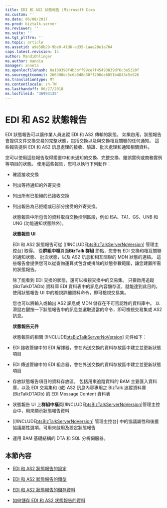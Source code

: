 ```yaml
---
title: EDI 和 AS2 狀態報告 |Microsoft Docs
ms.custom: ''
ms.date: 06/08/2017
ms.prod: biztalk-server
ms.reviewer: ''
ms.suite: ''
ms.tgt_pltfrm: ''
ms.topic: article
ms.assetid: a9e58b29-9be0-41d6-ad35-1aae28e1a784
caps.latest.revision: 14
author: MandiOhlinger
ms.author: mandia
manager: anneta
ms.openlocfilehash: 8a109398f4b3bff99ce7f45493839df6c3e5320f
ms.sourcegitcommit: 266308ec5c6a9d8d80ff298ee6051b4843c5d626
ms.translationtype: MT
ms.contentlocale: zh-TW
ms.lasthandoff: 06/27/2018
ms.locfileid: "36993135"
---
```

# <a name="edi-and-as2-status-reporting"></a>EDI 和 AS2 狀態報告
EDI 狀態報告可以讓作業人員追蹤 EDI 和 AS2 傳輸的狀態。 如果啟用，狀態報告會提供文件交換交易的完整狀態，包括交換以及與交換相互關聯的任何通知。 這些報告提供 EDI 和 AS2 訊息處理的接收、驗證、批次處理和通知相關資料。  
  
 您可以使用這些報告取得擱置中和未通知的交換、完整交換、錯誤實例或商務實例等項目的狀態。 使用這些報告，您可以執行下列動作：  
  
- 確認接收交換  
  
- 列出等待通知的外寄交換  
  
- 列出所有已拒絕的已接收交換  
  
- 列出報告為已拒絕或已部分接受的外寄交換。  
  
  狀態報告中所包含的資料取自交換控制區段，例如 ISA、TA1、GS、UNB 和 UNG (功能通知狀態除外)。  
  
  **狀態報告 UI**  
  
  EDI 和 AS2 狀態報告可從 [[!INCLUDE[btsBizTalkServerNoVersion](../includes/btsbiztalkservernoversion-md.md)] 管理主控台] 取得。 從**群組中樞**頁面**BizTalk 群組** 節點，您會有 EDI 交換和相互關聯的通知狀態、 批次狀態，以及 AS2 訊息和相互關聯的 MDN 狀態的連結。 這些報告會提供您可以從查詢運算式包含或排除的狀態參數範圍，讓您建置所需的狀態報告。  
  
  除了能看到 EDI 交換的狀態，還可以檢視交換中的交易集。 只要啟用追蹤 (BizTalkDTADb) 資料庫 EDI 資料表中的訊息內容儲存區，就能達到此目的。 使用狀態報告 UI 中的檢視詳細資料命令，即可檢視交易集。  
  
  您也可以將輸入或輸出 AS2 訊息或 MDN 儲存在不可否認性的資料庫中。 以滑鼠右鍵按一下狀態報告中的訊息並選取適當的命令，即可檢視交易集或 AS2 訊息。  
  
  **狀態報告元件**  
  
  狀態報告的相關 [!INCLUDE[btsBizTalkServerNoVersion](../includes/btsbiztalkservernoversion-md.md)] 元件如下：  
  
- EDI 接收管線中的 EDI 解譯器，會在內送交換的資料存放區中建立並更新狀態項目  
  
- EDI 傳送管線中的 EDI 組合器，會在外送交換的資料存放區中建立並更新狀態項目  
  
- 存放狀態報告項目的資料存放區。 包括用來追蹤資料的 BAM 主要匯入資料庫，以及 EDI 交易集和 (或) AS2 訊息內容專用之 BizTalk 追蹤資料庫 (BizTalkDTADb) 的 EDI Message Content 資料表  
  
- 狀態報告 UI 上**群組中樞**頁[!INCLUDE[btsBizTalkServerNoVersion](../includes/btsbiztalkservernoversion-md.md)]管理主控台中，用來顯示狀態報告資料  
  
- [[!INCLUDE[btsBizTalkServerNoVersion](../includes/btsbiztalkservernoversion-md.md)] 管理主控台] 中的協議屬性和後援協議屬性選項，可用來啟用及設定狀態報告  
  
- 運用 BAM 基礎結構的 DTA 和 SQL 分析伺服器。  
  
## <a name="in-this-section"></a>本節內容  
  
-   [EDI 和 AS2 狀態報告的設定](../core/configuration-of-edi-and-as2-status-reporting.md)  
  
-   [EDI 和 AS2 狀態報告的類型](../core/types-of-edi-and-as2-status-reports.md)  
  
-   [EDI 和 AS2 狀態報告的儲存資料](../core/data-stored-for-edi-and-as2-status-reports.md)  
  
-   [如何儲存 EDI 和 AS2 狀態報告的資料](../core/how-data-is-stored-for-edi-and-as2-status-reports.md)